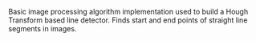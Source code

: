 Basic image processing algorithm implementation used to build a Hough Transform based line detector. 
Finds start and end points of straight line segments in images.
